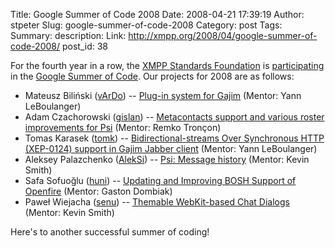 Title: Google Summer of Code 2008
Date: 2008-04-21 17:39:19
Author: stpeter
Slug: google-summer-of-code-2008
Category: post
Tags: 
Summary: description:
Link: http://xmpp.org/2008/04/google-summer-of-code-2008/
post_id: 38


For the fourth year in a row, the [XMPP Standards Foundation](http://www.xmpp.org/xsf/) is [participating](http://code.google.com/soc/2008/xmpp/about.html) in the [Google Summer of Code](http://code.google.com/soc/2008/). Our projects for 2008 are as follows:

* Mateusz Biliński ([vArDo](http://blog.bilinski.it/)) -- [Plug-in system for Gajim](http://code.google.com/soc/2008/xmpp/appinfo.html?csaid=4DBB14A9D1CA8C7C) (Mentor: Yann LeBoulanger)
* Adam Czachorowski ([gislan](http://gislan.utumno.pl/)) -- [Metacontacts support and various roster improvements for Psi](http://code.google.com/soc/2008/xmpp/appinfo.html?csaid=CC0FB57C68942C8C) (Mentor: Remko Tronçon)
* Tomas Karasek ([tomk](http://tomk-soc08.blogspot.com/)) -- [Bidirectional-streams Over Synchronous HTTP (XEP-0124) support in Gajim Jabber client](http://code.google.com/soc/2008/xmpp/appinfo.html?csaid=8808F80FD61017BF) (Mentor: Yann LeBoulanger)
* Aleksey Palazchenko ([AlekSi](http://alek.silverstone.name/en/tags/soc)) -- [Psi: Message history](http://code.google.com/soc/2008/xmpp/appinfo.html?csaid=3B03DDE3FDEE3312) (Mentor: Kevin Smith)
* Safa Sofuoğlu ([huni](http://gsoc.safasofuoglu.org/)) -- [Updating and Improving BOSH Support of Openfire](http://code.google.com/soc/2008/xmpp/appinfo.html?csaid=925383C386048A54) (Mentor: Gaston Dombiak)
* Paweł Wiejacha ([senu](http://senu.rootnode.net/blog/index.php?/categories/1-gsoc)) -- [Themable WebKit-based Chat Dialogs](http://code.google.com/soc/2008/xmpp/appinfo.html?csaid=2E3332B677411001) (Mentor: Kevin Smith)

Here's to another successful summer of coding!
